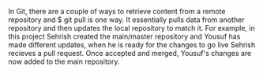 In Git, there are a couple of ways to retrieve content from a remote repository and $ git pull is one way. It essentially pulls data from another repository and
then updates the local repository to match it. For example, in this project Sehrish created the main/master repository and Yousuf has made different updates, when he is
ready for the changes to go live Sehrish recieves a pull request. Once accepted and merged, Yousuf's changes are now added to the main repository. 
